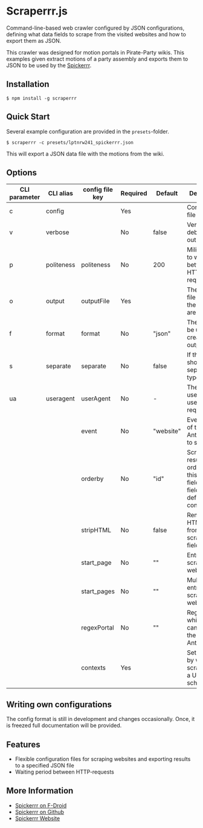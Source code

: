 # Scraperrr.js

Command-line-based web crawler configured by JSON configurations, defining what data fields to scrape from the visited websites and how to export them as JSON.

This crawler was designed for motion portals in Pirate-Party wikis.
This examples given extract motions of a party assembly and exports them to JSON to be used by the [Spickerrr](https://spickerrr.piraten.tools).


## Installation

    $ npm install -g scraperrr

## Quick Start

Several example configuration are provided in the `presets`-folder.

    $ scraperrr -c presets/lptnrw241_spickerrr.json

This will export a JSON data file with the motions from the wiki.

## Options

| CLI parameter | CLI alias  | config file key | Required | Default   | Description                                                                            |
|---------------|------------|-----------------|----------|-----------|----------------------------------------------------------------------------------------|
| c             | config     |                 | Yes      |           | Configuration file to load                                                             |
| v             | verbose    |                 | No       | false     | Verbose debug print out                                                                |
| p             | politeness | politeness      | No       | 200       | Miliseconds to wait between HTTP requests                                              |
| o             | output     | outputFile      | Yes      |           | The output file to wich the results are written                                        |
| f             | format     | format          | No       | "json"    | The format to be used to create the output file                                        |
| s             | separate   | separate        | No       | false     | If the results should be separated by type                                             |
| ua            | useragent  | userAgent       | No       | -         | The useragent to use for web requests                                                  |
|               |            | event           | No       | "website" | Event name of the Antragsportal to scrape                                              |
|               |            | orderby         | No       | "id"      | Scraped results are ordered by this data field. Data field must be defined in context. |
|               |            | stripHTML       | No       | false     | Remove HTML tags from all scraped fields.                                              |
|               |            | start_page      | No       | ""        | Entry point of scraping the website.                                                   |
|               |            | start_pages     | No       | ""        | Multiple entry point of scraping the website.                                          |
|               |            | regexPortal     | No       | ""        | Regex by which we can detect the Antragsportal                                         |
|               |            | contexts        | Yes      |           | Set of rules by which to scrape given a URL schema                                     |

## Writing own configurations

The config format is still in development and changes occasionally. Once, it is freezed full documentation will be provided.

## Features

  * Flexible configuration files for scraping websites and exporting results to a specified JSON file
  * Waiting period between HTTP-requests

## More Information

  * [Spickerrr on F-Droid](https://f-droid.org/packages/de.piratentools.spickerrr/)
  * [Spickerrr on Github](https://github.com/Piraten-Tools/spickerrr)
  * [Spickerrr Website](https://spickerrr.piraten.tools/)


